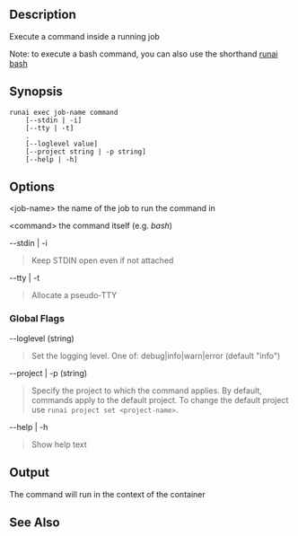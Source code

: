 ## Description

Execute a command inside a running job

Note: to execute a bash command, you can also use the shorthand [runai bash](runai-bash)

## Synopsis

    runai exec job-name command 
        [--stdin | -i] 
        [--tty | -t]
        .
        [--loglevel value] 
        [--project string | -p string] 
        [--help | -h]



## Options

<job-name\> the name of the job to run the command in

<command\> the command itself (e.g. _bash_)

--stdin | -i

>  Keep STDIN open even if not attached

--tty | -t

>  Allocate a pseudo-TTY

### Global Flags

--loglevel (string)

>  Set the logging level. One of: debug|info|warn|error (default "info")

--project | -p (string)

>  Specify the project to which the command applies. By default, commands apply to the default project. To change the default project use ``runai project set <project-name>``.

--help | -h

>  Show help text

## Output

The command will run in the context of the container

## See Also

